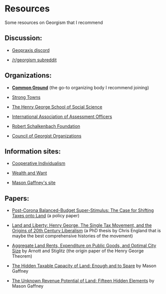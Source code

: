 # Resources

Some resources on Georgism that I recommend

## Discussion:

*   [Geopraxis discord](https://discord.com/invite/CXf5RDxfZ6)
    
*   [/r/georgism subreddit](https://reddit.com/r/georgism)
    

## Organizations:

*   **[Common Ground](https://commonground-usa.net)** (the go-to organizing body I recommend joining)
    
*   [Strong Towns](https://www.strongtowns.org/landvaluetax)
    
*   [The Henry George School of Social Science](https://www.hgsss.org)
    
*   [International Association of Assessment Officers](https://www.iaao.org)
    
*   [Robert Schalkenbach Foundation](https://schalkenbach.org)

*   [Council of Georgist Organizations](https://cgocouncil.org/)



    

## Information sites:

*   [Cooperative Individualism](https://cooperative-individualism.org)
    
*   [Wealth and Want](http://www.wealthandwant.com)
    
*   [Mason Gaffney's site](https://www.masongaffney.org)
    

## Papers:

*   [Post-Corona Balanced-Budget Super-Stimulus: The Case for Shifting Taxes onto Land](https://papers.ssrn.com/sol3/papers.cfm?abstract_id=3954888) (a policy paper)
    
*   [Land and Liberty: Henry George, The Single Tax Movement, and the Origins of 20th Century Liberalism](https://repository.library.georgetown.edu/handle/10822/1029879) (a PhD thesis by Chris England that is maybe the best comprehensive histories of the movement)
    
*   [Aggregate Land Rents, Expenditure on Public Goods, and Optimal City Size](https://doi.org/10.7916/d8086fw3) by Arnott and Stiglitz (the origin paper of the Henry George Theorem)
    
*   [The Hidden Taxable Capacity of Land: Enough and to Spare](https://economics.ucr.edu/papers/papers08/08-12old.pdf) by Mason Gaffney
    
*   [The Unknown Revenue Potential of Land: Fifteen Hidden Elements](https://www.masongaffney.org/workpapers/WP097%202004%20Unknown%20revenue%20potential%20of%20land%2015%20hidden%20elements.pdf) by Mason Gaffney
